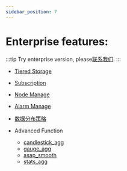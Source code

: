 ```yaml
---
sidebar_position: 7
---
```


# Enterprise features:

:::tip
Try enterprise version, please[联系我们](https://jinshuju.net/f/qrj9lq).
:::

- [Tiered Storage](../manage/tiered_storage.md)

- [Subscription](../manage/subscriptions.md)

- [Node Manage](../manage/node_manage.md)

- [Alarm Manage](../manage/alarm_manage.md)

- [数据分布策略](../manage/placement_policy.md)

- Advanced Function
  - [candlestick_agg](../reference/sql.md#candlestick-agg)
  * [gauge_agg](../reference/sql.md#gauge-agg)
  * [asap_smooth](../reference/sql.md#asap-smooth)
  * [stats_agg](../reference/sql.md#stats-agg)
